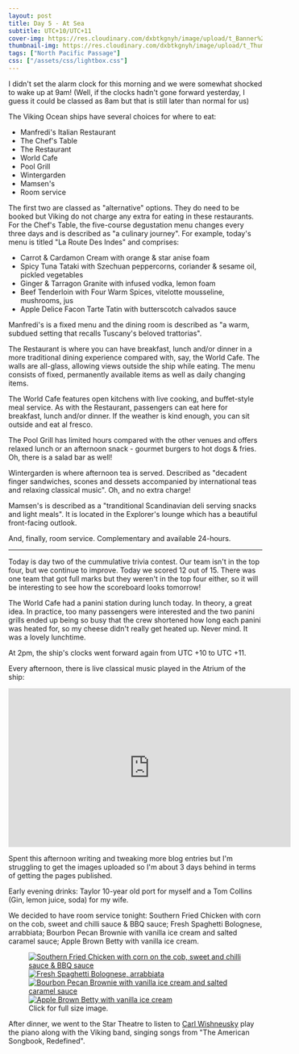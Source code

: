 ```yaml
---
layout: post
title: Day 5 - At Sea
subtitle: UTC+10/UTC+11
cover-img: https://res.cloudinary.com/dxbtkgnyh/image/upload/t_Banner%2016:9/v1683288640/2023-viking-north-pacific-passage/PXL_20230505_074043023_a2tm3y.jpg
thumbnail-img: https://res.cloudinary.com/dxbtkgnyh/image/upload/t_Thumbnail/v1683288640/2023-viking-north-pacific-passage/PXL_20230505_074043023_a2tm3y.jpg
tags: ["North Pacific Passage"]
css: ["/assets/css/lightbox.css"]
---
```


I didn't set the alarm clock for this morning and we were somewhat shocked to wake up at 9am! (Well, if the clocks hadn't gone forward yesterday, I guess it could be classed as 8am but that is still later than normal for us)

The Viking Ocean ships have several choices for where to eat:

* Manfredi's Italian Restaurant
* The Chef's Table
* The Restaurant
* World Cafe
* Pool Grill
* Wintergarden
* Mamsen's
* Room service

The first two are classed as "alternative" options. They do need to be booked but Viking do not charge any extra for eating in these restaurants. For the Chef's Table, the five-course degustation menu changes every three days and is described as "a culinary journey". For example, today's menu is titled "La Route Des Indes" and comprises:

* Carrot & Cardamon Cream with orange & star anise foam
* Spicy Tuna Tataki with Szechuan peppercorns, coriander & sesame oil, pickled vegetables
* Ginger & Tarragon Granite with infused vodka, lemon foam
* Beef Tenderloin with Four Warm Spices, vitelotte mousseline, mushrooms, jus
* Apple Delice Facon Tarte Tatin with butterscotch calvados sauce

Manfredi's is a fixed menu and the dining room is described as "a warm, subdued setting that recalls Tuscany's beloved trattorias".

The Restaurant is where you can have breakfast, lunch and/or dinner in a more traditional dining experience compared with, say, the World Cafe. The walls are all-glass, allowing views outside the ship while eating. The menu consists of fixed, permanently available items as well as daily changing items.

The World Cafe features open kitchens with live cooking, and buffet-style meal service. As with the Restaurant, passengers can eat here for breakfast, lunch and/or dinner. If the weather is kind enough, you can sit outside and eat al fresco.

The Pool Grill has limited hours compared with the other venues and offers relaxed lunch or an afternoon snack - gourmet burgers to hot dogs & fries. Oh, there is a salad bar as well!

Wintergarden is where afternoon tea is served. Described as "decadent finger sandwiches, scones and dessets accompanied by international teas and relaxing classical music". Oh, and no extra charge!

Mamsen's is described as a "tranditional Scandinavian deli serving snacks and light meals". It is located in the Explorer's lounge which has a beautiful front-facing outlook.

And, finally, room service. Complementary and available 24-hours.

---

Today is day two of the cummulative trivia contest. Our team isn't in the top four, but we continue to improve. Today we scored 12 out of 15. There was one team that got full marks but they weren't in the top four either, so it will be interesting to see how the scoreboard looks tomorrow!

The World Cafe had a panini station during lunch today. In theory, a great idea. In practice, too many passengers were interested and the two panini grills ended up being so busy that the crew shortened how long each panini was heated for, so my cheese didn't really get heated up. Never mind. It was a lovely lunchtime.

At 2pm, the ship's clocks went forward again from UTC +10 to UTC +11.

Every afternoon, there is live classical music played in the Atrium of the ship:

<iframe width="560" height="315" src="https://www.youtube.com/embed/g8wifIDaqrU" title="YouTube video player" frameborder="0" allow="accelerometer; autoplay; clipboard-write; encrypted-media; gyroscope; picture-in-picture; web-share" allowfullscreen></iframe>

Spent this afternoon writing and tweaking more blog entries but I'm struggling to get the images uploaded so I'm about 3 days behind in terms of getting the pages published.

Early evening drinks: Taylor 10-year old port for myself and a Tom Collins (Gin, lemon juice, soda) for my wife.

We decided to have room service tonight: Southern Fried Chicken with corn on the cob, sweet and chilli sauce & BBQ sauce; Fresh Spaghetti Bolognese, arrabbiata; Bourbon Pecan Brownie with vanilla ice cream and salted caramel sauce; Apple Brown Betty with vanilla ice cream.

<figure>
    <div class="d-flex flex-row flex-wrap" style="gap: 5px">
        <div class="p-2">
            <a href="https://res.cloudinary.com/dxbtkgnyh/image/upload/v1683288737/2023-viking-north-pacific-passage/PXL_20230505_083536954.PORTRAIT_fwkul3.jpg"
                data-lightbox="dinner" data-title="Southern Fried Chicken with corn on the cob, sweet and chilli sauce & BBQ sauce">
                <img src="https://res.cloudinary.com/dxbtkgnyh/image/upload/t_Thumbnail/v1683288737/2023-viking-north-pacific-passage/PXL_20230505_083536954.PORTRAIT_fwkul3.jpg"
                    alt="Southern Fried Chicken with corn on the cob, sweet and chilli sauce & BBQ sauce">
            </a>
        </div>
        <div class="p-2">
            <a href="https://res.cloudinary.com/dxbtkgnyh/image/upload/v1683288776/2023-viking-north-pacific-passage/PXL_20230505_083553168.PORTRAIT_cmtjl1.jpg"
                data-lightbox="dinner" data-title="Fresh Spaghetti Bolognese, arrabbiata">
                <img src="https://res.cloudinary.com/dxbtkgnyh/image/upload/t_Thumbnail/v1683288776/2023-viking-north-pacific-passage/PXL_20230505_083553168.PORTRAIT_cmtjl1.jpg"
                    alt="Fresh Spaghetti Bolognese, arrabbiata">
            </a>
        </div>
        <div class="p-2">
            <a href="https://res.cloudinary.com/dxbtkgnyh/image/upload/v1683288837/2023-viking-north-pacific-passage/PXL_20230505_085154523.PORTRAIT_s7owdi.jpg"
                data-lightbox="dinner" data-title="Bourbon Pecan Brownie with vanilla ice cream and salted caramel sauce">
                <img src="https://res.cloudinary.com/dxbtkgnyh/image/upload/t_Thumbnail/v1683288837/2023-viking-north-pacific-passage/PXL_20230505_085154523.PORTRAIT_s7owdi.jpg"
                    alt="Bourbon Pecan Brownie with vanilla ice cream and salted caramel sauce">
            </a>
        </div>
        <div class="p-2">
            <a href="https://res.cloudinary.com/dxbtkgnyh/image/upload/v1683288907/2023-viking-north-pacific-passage/PXL_20230505_085206699.PORTRAIT_mkltmt.jpg"
                data-lightbox="dinner" data-title="Apple Brown Betty with vanilla ice cream">
                <img src="https://res.cloudinary.com/dxbtkgnyh/image/upload/t_Thumbnail/v1683288907/2023-viking-north-pacific-passage/PXL_20230505_085206699.PORTRAIT_mkltmt.jpg"
                    alt="Apple Brown Betty with vanilla ice cream">
            </a>
        </div>
    </div>
    <figcaption>Click for full size image.</figcaption>
</figure>

After dinner, we went to the Star Theatre to listen to [Carl Wishneusky](https://www.carlspiano.com/) play the piano along with the Viking band, singing songs from "The American Songbook, Redefined".

<script src="/assets/js/lightbox-plus-jquery.js"></script>
